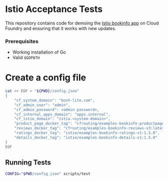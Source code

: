 # Istio Acceptance Tests
This repository contains code for demoing the [Istio bookinfo
app](https://istio.io/docs/guides/bookinfo.html) on Cloud Foundry and ensuring
that it works with new updates.

### Prerequisites
- Working installation of Go
- Valid `$GOPATH`

# Create a config file
```sh
cat << EOF > "${PWD}/config.json"
{
	"cf_system_domain": "bosh-lite.com",
	"cf_admin_user": "admin",
	"cf_admin_password": <admin password>,
	"cf_internal_apps_domain": "apps.internal",
	"cf_istio_domain": "istio.<system-domain>",
	"product_page_docker_tag": "cfrouting/examples-bookinfo-productpage-v1:latest",
	"reviews_docker_tag": "cfrouting/examples-bookinfo-reviews-v3:latest",
	"ratings_docker_tag": "istio/examples-bookinfo-ratings-v1:1.5.0",
	"details_docker_tag": "istio/examples-bookinfo-details-v1:1.5.0"
}
EOF
```

## Running Tests
```sh
CONFIG="$PWD/config.json" scripts/test
```
